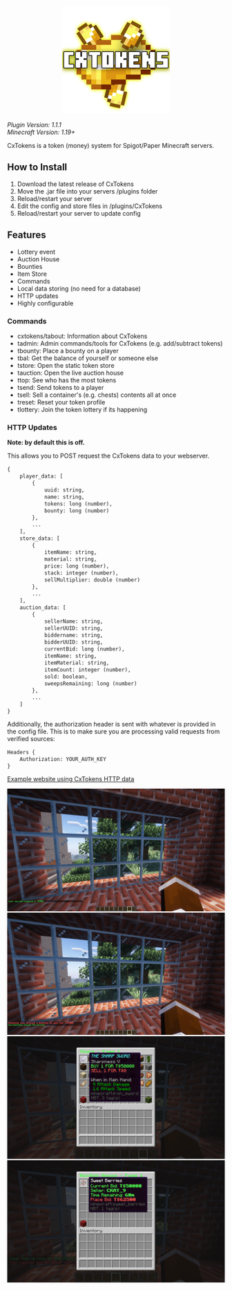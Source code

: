 <div align="center">
    <img src="./assets/Icon.png" width=250 height = 250 />
</div>

*Plugin Version: 1.1.1*</br>
*Minecraft Version: 1.19+*

CxTokens is a token (money) system for Spigot/Paper Minecraft servers. 

## How to Install
1. Download the latest release of CxTokens
2. Move the .jar file into your servers /plugins folder
3. Reload/restart your server
4. Edit the config and store files in /plugins/CxTokens
5. Reload/restart your server to update config

## Features
- Lottery event
- Auction House
- Bounties
- Item Store
- Commands
- Local data storing (no need for a database)
- HTTP updates
- Highly configurable

### Commands
- cxtokens/tabout: Information about CxTokens
- tadmin: Admin commands/tools for CxTokens (e.g. add/subtract tokens)
- tbounty: Place a bounty on a player
- tbal: Get the balance of yourself or someone else
- tstore: Open the static token store
- tauction: Open the live auction house
- ttop: See who has the most tokens
- tsend: Send tokens to a player
- tsell: Sell a container's (e.g. chests) contents all at once
- treset: Reset your token profile
- tlottery: Join the token lottery if its happening

### HTTP Updates
**Note: by default this is off.** 

This allows you to POST request the CxTokens data to your webserver.

```
{
    player_data: [
        {
            uuid: string,
            name: string,
            tokens: long (number),
            bounty: long (number)
        }, 
        ...
    ],
    store_data: [
        {
            itemName: string,
            material: string,
            price: long (number),
            stack: integer (number),
            sellMultiplier: double (number)
        },
        ...
    ],
    auction_data: [
        {
            sellerName: string,
            sellerUUID: string,
            biddername: string,
            bidderUUID: string,
            currentBid: long (number),
            itemName: string,
            itemMaterial: string,
            itemCount: integer (number),
            sold: boolean,
            sweepsRemaining: long (number)
        },
        ...
    ]
}
```

Additionally, the authorization header is sent with whatever is provided in the config file. This is to make sure you are processing valid requests from verified sources:
```
Headers {
    Authorization: YOUR_AUTH_KEY
}
```

<a href="https://github.com/CKAY-9/cxtokens-web">Example website using CxTokens HTTP data</a>

<div align="center">
    <img src="./assets/2024-03-23_16.07.07-min.png" height=auto width=auto>
    <img src="./assets/2024-03-23_16.07.27-min.png" height=auto width=auto>
    <img src="./assets/2024-03-23_16.08.27-min.png" height=auto width=auto>
    <img src="./assets/2024-03-23_16.09.00-min.png" height=auto width=auto>
</div>

